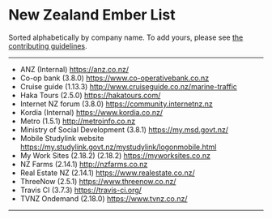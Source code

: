 New Zealand Ember List
====================================

Sorted alphabetically by company name. To add yours, please see [the contributing guidelines](CONTRIBUTING.md).

____
* ANZ (Internal) https://anz.co.nz/
* Co-op bank (3.8.0) https://www.co-operativebank.co.nz
* Cruise guide (1.13.3) http://www.cruiseguide.co.nz/marine-traffic
* Haka Tours (2.5.0) https://hakatours.com/
* Internet NZ forum (3.8.0) https://community.internetnz.nz
* Kordia (Internal) https://www.kordia.co.nz/
* Metro (1.5.1) http://metroinfo.co.nz
* Ministry of Social Development (3.8.1) https://my.msd.govt.nz/
* Mobile Studylink website https://my.studylink.govt.nz/mystudylink/logonmobile.html
* My Work Sites (2.18.2) (2.18.2) https://myworksites.co.nz
* NZ Farms (2.14.1) http://nzfarms.co.nz
* Real Estate NZ (2.14.1) https://www.realestate.co.nz/
* ThreeNow (2.5.1) https://www.threenow.co.nz/
* Travis CI (3.7.3) https://travis-ci.org/
* TVNZ Ondemand (2.18.0) https://www.tvnz.co.nz/
____